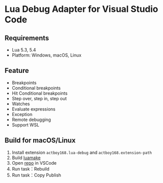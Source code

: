 Lua Debug Adapter for Visual Studio Code
=========================================

## Requirements

* Lua 5.3, 5.4
* Platform: Windows, macOS, Linux

## Feature

* Breakpoints
* Conditional breakpoints
* Hit Conditional breakpoints
* Step over, step in, step out
* Watches
* Evaluate expressions
* Exception
* Remote debugging
* Support WSL

## Build for macOS/Linux

1. Install extension `actboy168.lua-debug` and `actboy168.extension-path`
2. Build [luamake](https://github.com/actboy168/luamake)
3. Open [repo](https://github.com/actboy168/vscode-lua-debug) in VSCode
4. Run task：Rebuild
5. Run task：Copy Publish
